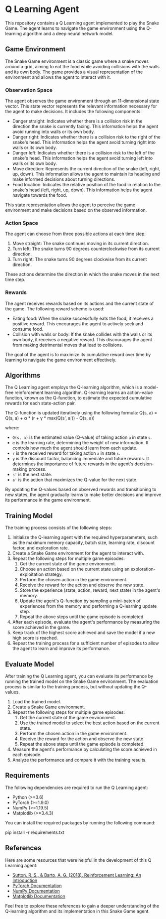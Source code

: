 # Q Learning Agent

This repository contains a Q Learning agent implemented to play the Snake Game. The agent learns to navigate the game environment using the Q-learning algorithm and a deep neural network model.

## Game Environment

The Snake Game environment is a classic game where a snake moves around a grid, aiming to eat the food while avoiding collisions with the walls and its own body. The game provides a visual representation of the environment and allows the agent to interact with it.

### Observation Space

The agent observes the game environment through an 11-dimensional state vector. This state vector represents the relevant information necessary for the agent to make decisions. It includes the following components:

- Danger straight: Indicates whether there is a collision risk in the direction the snake is currently facing. This information helps the agent avoid running into walls or its own body.
- Danger right: Indicates whether there is a collision risk to the right of the snake's head. This information helps the agent avoid turning right into walls or its own body.
- Danger left: Indicates whether there is a collision risk to the left of the snake's head. This information helps the agent avoid turning left into walls or its own body.
- Move direction: Represents the current direction of the snake (left, right, up, down). This information allows the agent to maintain its heading and make informed decisions about turning directions.
- Food location: Indicates the relative position of the food in relation to the snake's head (left, right, up, down). This information helps the agent navigate towards the food.

This state representation allows the agent to perceive the game environment and make decisions based on the observed information.

### Action Space

The agent can choose from three possible actions at each time step:

1. Move straight: The snake continues moving in its current direction.
2. Turn left: The snake turns 90 degrees counterclockwise from its current direction.
3. Turn right: The snake turns 90 degrees clockwise from its current direction.

These actions determine the direction in which the snake moves in the next time step.

### Rewards

The agent receives rewards based on its actions and the current state of the game. The following reward scheme is used:

- Eating food: When the snake successfully eats the food, it receives a positive reward. This encourages the agent to actively seek and consume food.
- Collision with walls or body: If the snake collides with the walls or its own body, it receives a negative reward. This discourages the agent from making detrimental moves that lead to collisions.

The goal of the agent is to maximize its cumulative reward over time by learning to navigate the game environment effectively.

## Algorithms

The Q Learning agent employs the Q-learning algorithm, which is a model-free reinforcement learning algorithm. Q-learning learns an action-value function, known as the Q-function, to estimate the expected cumulative rewards for each state-action pair.

The Q-function is updated iteratively using the following formula:
Q(s, a) = Q(s, a) + α * (r + γ * max(Q(s', a')) - Q(s, a))

where:
- `Q(s, a)` is the estimated value (Q-value) of taking action `a` in state `s`.
- `α` is the learning rate, determining the weight of new information. It controls how much the agent should learn from each update.
- `r` is the received reward for taking action `a` in state `s`.
- `γ` is the discount factor, balancing immediate and future rewards. It determines the importance of future rewards in the agent's decision-making process.
- `s'` is the next state.
- `a'` is the action that maximizes the Q-value for the next state.

By updating the Q-values based on observed rewards and transitioning to new states, the agent gradually learns to make better decisions and improve its performance in the game environment.

## Training Model

The training process consists of the following steps:

1. Initialize the Q-learning agent with the required hyperparameters, such as the maximum memory capacity, batch size, learning rate, discount factor, and exploration rate.
2. Create a Snake Game environment for the agent to interact with.
3. Repeat the following steps for multiple game episodes:
   1. Get the current state of the game environment.
   2. Choose an action based on the current state using an exploration-exploitation strategy.
   3. Perform the chosen action in the game environment.
   4. Receive the reward for the action and observe the new state.
   5. Store the experience (state, action, reward, next state) in the agent's memory.
   6. Update the agent's Q-function by sampling a mini-batch of experiences from the memory and performing a Q-learning update step.
   7. Repeat the above steps until the game episode is completed.
4. After each episode, evaluate the agent's performance by measuring the score achieved in the game.
5. Keep track of the highest score achieved and save the model if a new high score is reached.
6. Repeat the training process for a sufficient number of episodes to allow the agent to learn and improve its performance.

## Evaluate Model

After training the Q Learning agent, you can evaluate its performance by running the trained model on the Snake Game environment. The evaluation process is similar to the training process, but without updating the Q-values.

1. Load the trained model.
2. Create a Snake Game environment.
3. Repeat the following steps for multiple game episodes:
   1. Get the current state of the game environment.
   2. Use the trained model to select the best action based on the current state.
   3. Perform the chosen action in the game environment.
   4. Receive the reward for the action and observe the new state.
   5. Repeat the above steps until the game episode is completed.
4. Measure the agent's performance by calculating the score achieved in each episode.
5. Analyze the performance and compare it with the training results.

## Requirements

The following dependencies are required to run the Q Learning agent:

- Python (>=3.6)
- PyTorch (>=1.9.0)
- NumPy (>=1.19.5)
- Matplotlib (>=3.4.3)

You can install the required packages by running the following command:

pip install -r requirements.txt


## References

Here are some resources that were helpful in the development of this Q Learning agent:

- [Sutton, R. S., & Barto, A. G. (2018). Reinforcement Learning: An Introduction](https://web.stanford.edu/class/psych209/Readings/SuttonBartoIPRLBook2ndEd.pdf)
- [PyTorch Documentation](https://pytorch.org/docs/stable/index.html)
- [NumPy Documentation](https://numpy.org/doc/)
- [Matplotlib Documentation](https://matplotlib.org/stable/contents.html)

Feel free to explore these references to gain a deeper understanding of the Q-learning algorithm and its implementation in this Snake Game agent.

